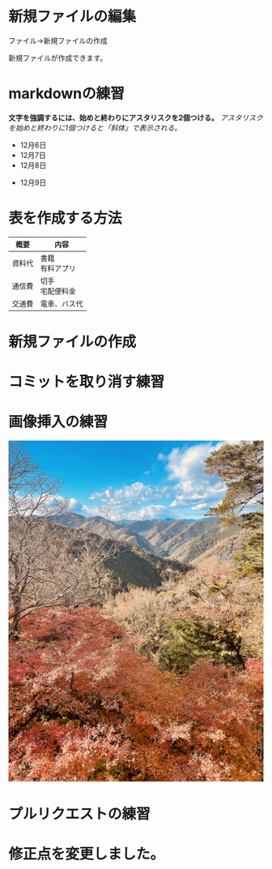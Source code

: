 # 新規ファイルの編集
ファイル→新規ファイルの作成

新規ファイルが作成できます。
# markdownの練習
**文字を強調するには、始めと終わりにアスタリスクを2個つける。**
*アスタリスクを始めと終わりに1個つけると「斜体」で表示される。*

- 12月6日
- 12月7日
- 12月8日

* 12月9日
# 表を作成する方法
|概要|内容
|--|--
|資料代|書籍<br>有料アプリ
|通信費|切手<br>宅配便料金
|交通費|電車、バス代
# 新規ファイルの作成
# コミットを取り消す練習
# 画像挿入の練習
![高尾山](img/takaosan.jpg)

# プルリクエストの練習
# 修正点を変更しました。